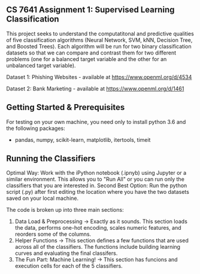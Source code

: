 ## CS 7641 Assignment 1: Supervised Learning Classification
This project seeks to understand the computatitonal and predictive qualities of five classification algorithms (Neural Network, SVM, kNN, Decision Tree, and Boosted Trees).
Each algorithm will be run for two binary classification datasets so that we can compare and contrast them for two different problems (one for a balanced target variable and the other for an unbalanced target variable).

Dataset 1: Phishing Websites - available at https://www.openml.org/d/4534

Dataset 2: Bank Marketing - available at https://www.openml.org/d/1461


## Getting Started & Prerequisites
For testing on your own machine, you need only to install python 3.6 and the following packages:
- pandas, numpy, scikit-learn, matplotlib, itertools, timeit


## Running the Classifiers
Optimal Way: Work with the iPython notebook (.ipnyb) using Jupyter or a similar environment. This allows you to "Run All" or you can run only the classifiers that you are interested in.
Second Best Option: Run the python script (.py) after first editing the location where you have the two datasets saved on your local machine.

The code is broken up into three main sections:
1. Data Load & Preprocessing -> Exactly as it sounds. This section loads the data, performs one-hot encoding, scales numeric features, and reorders some of the columns.
2. Helper Functions -> This section defines a few functions that are used across all of the classifiers. The functions include building learning curves and evaluating the final classifers.
3. The Fun Part: Machine Learning! -> This section has funcions and execution cells for each of the 5 classifiers.

